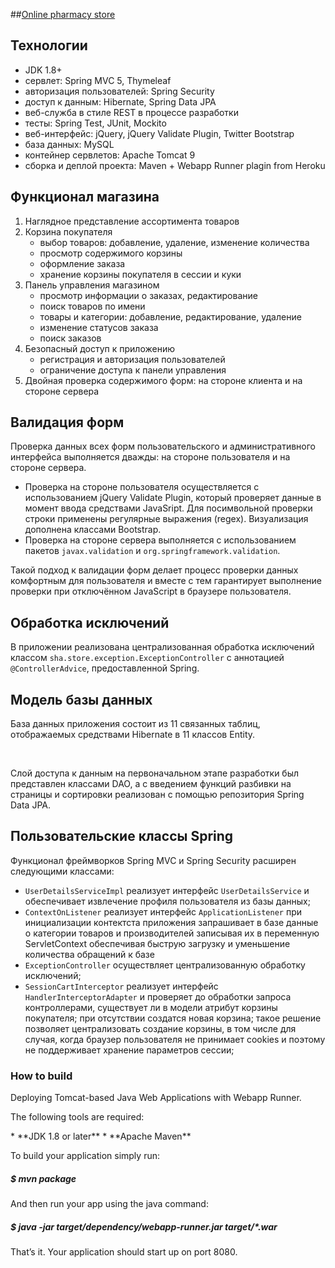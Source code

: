 ##[Online pharmacy store](https://online-apteka-az.herokuapp.com/)

<h2>Технологии</h2>

<ul class="discharged">
    <li>JDK 1.8+</li>
    <li>сервлет: Spring MVC 5, Thymeleaf</li>
    <li>авторизация пользователей: Spring Security</li>
    <li>доступ к данным: Hibernate, Spring Data JPA</li>
    <li>веб-служба в стиле REST в процессе разработки </li>
    <li>тесты: Spring Test, JUnit, Mockito</li>
    <li>веб-интерфейс: jQuery, jQuery Validate Plugin, Twitter Bootstrap</li>
    <li>база данных: MySQL</li>
    <li>контейнер сервлетов: Apache Tomcat 9</li>
    <li>сборка и деплой проекта: Maven + Webapp Runner plagin from Heroku </li>
</ul>

<h2>Функционал магазина</h2>

<ol class="discharged">
    <li>Наглядное представление ассортимента товаров</li>
    <li>Корзина покупателя
        <ul>
            <li>выбор товаров: добавление, удаление, изменение количества</li>
            <li>просмотр содержимого корзины</li>
            <li>оформление заказа</li>
            <li>хранение корзины покупателя в сессии и куки</li>
        </ul>
    </li>
    <li>Панель управления магазином
        <ul>
            <li>просмотр информации о заказах, редактирование </li>
            <li>поиск товаров по имени</li>
            <li>товары и категории: добавление, редактирование, удаление</li>
            <li>изменение статусов заказа</li>
            <li>поиск заказов</li>
        </ul>        
    </li>
    <li>Безопасный доступ к приложению
        <ul>
            <li>регистрация и авторизация пользователей</li>
            <li>ограничение доступа к панели управления</li>
        </ul>
    </li>
    <li>Двойная проверка содержимого форм: на стороне клиента и на стороне сервера</li>
</ol>

<h2>Валидация форм</h2>

<p>Проверка данных всех форм пользовательского и административного интерфейса выполняется
    дважды: на стороне пользователя и на стороне сервера.</p>
<ul class="discharged">
    <li>Проверка на стороне пользователя осуществляется с использованием jQuery Validate Plugin,
        который проверяет данные в момент ввода средствами JavaSript. Для посимвольной проверки строки применены
        регулярные выражения (regex). Визуализация дополнена классами Bootstrap.</li>
    <li>Проверка на стороне сервера выполняется с использованием пакетов <code>javax.validation</code> и
        <code>org.springframework.validation</code>.</li>
</ul>
<p>Такой подход к валидации форм делает процесс проверки данных комфортным
    для пользователя и вместе с тем гарантирует выполнение проверки при отключённом
    JavaScript в браузере пользователя.</p>

<h2>Обработка исключений</h2>

<p>В приложении реализована централизованная обработка исключений классом
    <code>sha.store.exception.ExceptionController</code> с аннотацией
    <code>@ControllerAdvice</code>, предоставленной Spring.</p>

<h2>Модель базы данных</h2>

<p>База данных приложения состоит из 11 связанных таблиц, отображаемых средствами Hibernate в 11 классов Entity.</p>

<br>
<p>Слой доступа к данным на первоначальном этапе разработки был представлен классами DAO,
    а с введением функций разбивки на страницы и сортировки реализован
    с помощью репозитория Spring Data JPA.</p>

<h2>Пользовательские классы Spring</h2>

<p>Функционал фреймворков Spring MVC и Spring Security расширен следующими классами:</p>
<ul class="discharged">
    <li><code>UserDetailsServiceImpl</code> реализует интерфейс <code>UserDetailsService</code>
        и обеспечивает извлечение профиля пользователя из базы данных;</li>
    <li><code>ContextOnListener</code> реализует интерфейс  <code>ApplicationListener<ContextRefreshedEvent></code>
        при инициализации контектста приложения запрашивает в базе данные о категории товаров и производителей записывая 
        их в переменную ServletContext обеспечивая быструю загрузку и уменьшение количества обращений к базе</li>
    <li><code>ExceptionController</code> осуществляет централизованную обработку исключений;</li>
    <li><code>SessionCartInterceptor</code> реализует интерфейс <code>HandlerInterceptorAdapter</code>
        и проверяет до обработки запроса контроллерами, существует ли в модели атрибут корзины покупателя;
        при отсутствии создатся новая корзина; такое решение позволяет централизовать создание корзины,
        в том числе для случая, когда браузер пользователя не принимает cookies и поэтому
        не поддерживает хранение параметров сессии;</li>
</ul>

<h3>How to build</h3>
<p>Deploying Tomcat-based Java Web Applications with Webapp Runner.</p>
<p>The following tools are required:</p>
* **JDK 1.8 or later**
* **Apache Maven**

<p>To build your application simply run:</p>

##### $ mvn package
 
<p>And then run your app using the java command:</p>

##### $ java -jar target/dependency/webapp-runner.jar target/*.war
  
<p>That’s it. Your application should start up on port 8080.</p>
